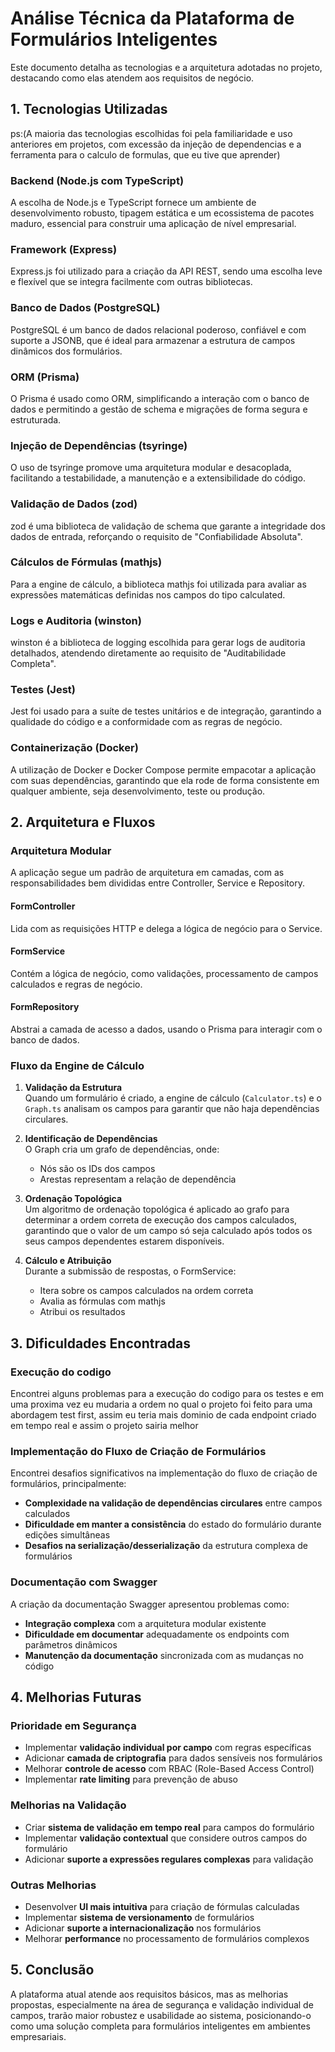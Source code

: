 # Análise Técnica da Plataforma de Formulários Inteligentes

Este documento detalha as tecnologias e a arquitetura adotadas no projeto, destacando como elas atendem aos requisitos de negócio.

## 1. Tecnologias Utilizadas

ps:(A maioria das tecnologias escolhidas foi pela familiaridade e uso anteriores em projetos, com excessão da injeção de dependencias e a ferramenta para o calculo de formulas, que eu tive que aprender)

### Backend (Node.js com TypeScript)

A escolha de Node.js e TypeScript fornece um ambiente de desenvolvimento robusto, tipagem estática e um ecossistema de pacotes maduro, essencial para construir uma aplicação de nível empresarial.

### Framework (Express)

Express.js foi utilizado para a criação da API REST, sendo uma escolha leve e flexível que se integra facilmente com outras bibliotecas.

### Banco de Dados (PostgreSQL)

PostgreSQL é um banco de dados relacional poderoso, confiável e com suporte a JSONB, que é ideal para armazenar a estrutura de campos dinâmicos dos formulários.

### ORM (Prisma)

O Prisma é usado como ORM, simplificando a interação com o banco de dados e permitindo a gestão de schema e migrações de forma segura e estruturada.

### Injeção de Dependências (tsyringe)

O uso de tsyringe promove uma arquitetura modular e desacoplada, facilitando a testabilidade, a manutenção e a extensibilidade do código.

### Validação de Dados (zod)

zod é uma biblioteca de validação de schema que garante a integridade dos dados de entrada, reforçando o requisito de "Confiabilidade Absoluta".

### Cálculos de Fórmulas (mathjs)

Para a engine de cálculo, a biblioteca mathjs foi utilizada para avaliar as expressões matemáticas definidas nos campos do tipo calculated.

### Logs e Auditoria (winston)

winston é a biblioteca de logging escolhida para gerar logs de auditoria detalhados, atendendo diretamente ao requisito de "Auditabilidade Completa".

### Testes (Jest)

Jest foi usado para a suíte de testes unitários e de integração, garantindo a qualidade do código e a conformidade com as regras de negócio.

### Containerização (Docker)

A utilização de Docker e Docker Compose permite empacotar a aplicação com suas dependências, garantindo que ela rode de forma consistente em qualquer ambiente, seja desenvolvimento, teste ou produção.

## 2. Arquitetura e Fluxos

### Arquitetura Modular

A aplicação segue um padrão de arquitetura em camadas, com as responsabilidades bem divididas entre Controller, Service e Repository.

#### FormController

Lida com as requisições HTTP e delega a lógica de negócio para o Service.

#### FormService

Contém a lógica de negócio, como validações, processamento de campos calculados e regras de negócio.

#### FormRepository

Abstrai a camada de acesso a dados, usando o Prisma para interagir com o banco de dados.

### Fluxo da Engine de Cálculo

1. **Validação da Estrutura**  
   Quando um formulário é criado, a engine de cálculo (`Calculator.ts`) e o `Graph.ts` analisam os campos para garantir que não haja dependências circulares.

2. **Identificação de Dependências**  
   O Graph cria um grafo de dependências, onde:

   - Nós são os IDs dos campos
   - Arestas representam a relação de dependência

3. **Ordenação Topológica**  
   Um algoritmo de ordenação topológica é aplicado ao grafo para determinar a ordem correta de execução dos campos calculados, garantindo que o valor de um campo só seja calculado após todos os seus campos dependentes estarem disponíveis.

4. **Cálculo e Atribuição**  
   Durante a submissão de respostas, o FormService:
   - Itera sobre os campos calculados na ordem correta
   - Avalia as fórmulas com mathjs
   - Atribui os resultados

## 3. Dificuldades Encontradas

### Execução do codigo

Encontrei alguns problemas para a execução do codigo para os testes e em uma proxima vez eu mudaria a ordem no qual o projeto foi feito para uma abordagem test first, assim eu teria mais dominio de cada endpoint criado em tempo real e assim o projeto sairia melhor

### Implementação do Fluxo de Criação de Formulários

Encontrei desafios significativos na implementação do fluxo de criação de formulários, principalmente:

- **Complexidade na validação de dependências circulares** entre campos calculados
- **Dificuldade em manter a consistência** do estado do formulário durante edições simultâneas
- **Desafios na serialização/desserialização** da estrutura complexa de formulários

### Documentação com Swagger

A criação da documentação Swagger apresentou problemas como:

- **Integração complexa** com a arquitetura modular existente
- **Dificuldade em documentar** adequadamente os endpoints com parâmetros dinâmicos
- **Manutenção da documentação** sincronizada com as mudanças no código

## 4. Melhorias Futuras

### Prioridade em Segurança

- Implementar **validação individual por campo** com regras específicas
- Adicionar **camada de criptografia** para dados sensíveis nos formulários
- Melhorar **controle de acesso** com RBAC (Role-Based Access Control)
- Implementar **rate limiting** para prevenção de abuso

### Melhorias na Validação

- Criar **sistema de validação em tempo real** para campos do formulário
- Implementar **validação contextual** que considere outros campos do formulário
- Adicionar **suporte a expressões regulares complexas** para validação

### Outras Melhorias

- Desenvolver **UI mais intuitiva** para criação de fórmulas calculadas
- Implementar **sistema de versionamento** de formulários
- Adicionar **suporte a internacionalização** nos formulários
- Melhorar **performance** no processamento de formulários complexos

## 5. Conclusão

A plataforma atual atende aos requisitos básicos, mas as melhorias propostas, especialmente na área de segurança e validação individual de campos, trarão maior robustez e usabilidade ao sistema, posicionando-o como uma solução completa para formulários inteligentes em ambientes empresariais.
